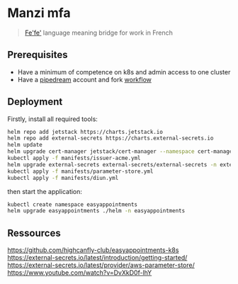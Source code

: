 # Manzi mfa
> [Fe'fe'](https://fr.wikipedia.org/wiki/Nufi) language meaning bridge for work in French

## Prerequisites
* Have a minimum of competence on k8s and admin access to one cluster
* Have a [pipedream](https://pipedream.com/) account and fork [workflow ](https://pipedream.com/new?h=tch_wGKfvD)


## Deployment

Firstly, install all required tools:
```sh
helm repo add jetstack https://charts.jetstack.io
helm repo add external-secrets https://charts.external-secrets.io
helm update
helm upgrade cert-manager jetstack/cert-manager --namespace cert-manager --create-namespace --set installCRDs=true
kubectl apply -f manifests/issuer-acme.yml
helm upgrade external-secrets external-secrets/external-secrets -n external-secrets --create-namespace
kubectl apply -f manifests/parameter-store.yml
kubectl apply -f manifests/diun.yml
```

then start the application:
```sh
kubectl create namespace easyappointments
helm upgrade easyappointments ./helm -n easyappointments
```

## Ressources
https://github.com/highcanfly-club/easyappointments-k8s  
https://external-secrets.io/latest/introduction/getting-started/  
https://external-secrets.io/latest/provider/aws-parameter-store/  
https://www.youtube.com/watch?v=DvXkD0f-lhY  
